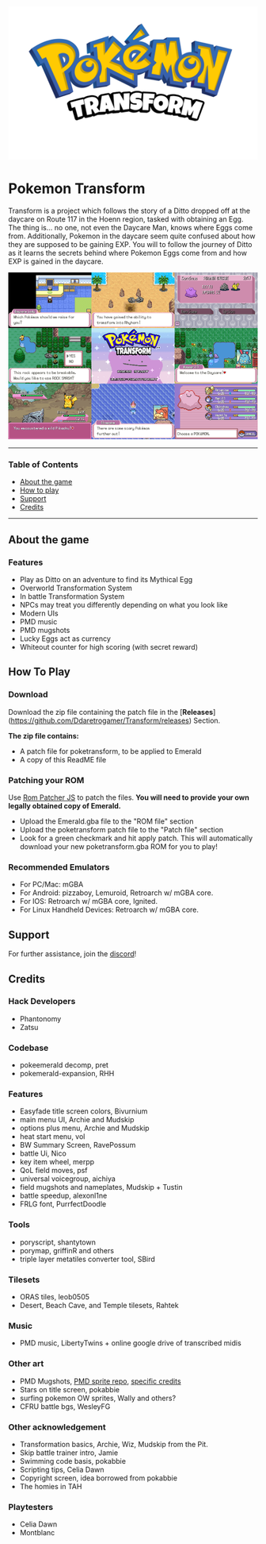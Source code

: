 ![Transform Logo](Transform_Logo.png)

# Pokemon Transform

Transform is a project which follows the story of a Ditto dropped off at the daycare on Route 117 in the Hoenn region, tasked with obtaining an Egg. The thing is... no one, not even the Daycare Man, knows where Eggs come from. Additionally, Pokemon in the daycare seem quite confused about how they are supposed to be gaining EXP. You will to follow the journey of Ditto as it learns the secrets behind where Pokemon Eggs come from and how EXP is gained in the daycare.

<div align="center">
<img src="Transform_Collage.png" alt="Transform Collage">
</div>

---
### Table of Contents

* [About the game](#about-the-game)
* [How to play](#how-to-play)
* [Support](#support)
* [Credits](#credits)
---

## About the game

### Features

* Play as Ditto on an adventure to find its Mythical Egg
* Overworld Transformation System
* In battle Transformation System
* NPCs may treat you differently depending on what you look like
* Modern UIs
* PMD music
* PMD mugshots
* Lucky Eggs act as currency
* Whiteout counter for high scoring (with secret reward)

## How To Play

### Download

Download the zip file containing the patch file in the \[**Releases**\](https://github.com/Ddaretrogamer/Transform/releases) Section.

**The zip file contains:**

* A patch file for poketransform, to be applied to Emerald
* A copy of this ReadME file

### Patching your ROM

Use [Rom Patcher JS](https://www.marcrobledo.com/RomPatcher.js/legacy/) to patch the files.
**You will need to provide your own legally obtained copy of Emerald.**

* Upload the Emerald.gba file to the "ROM file" section
* Upload the poketransform patch file to the "Patch file" section
* Look for a green checkmark and hit apply patch.
  This will automatically download your new poketransform.gba ROM for you to play!

### Recommended Emulators

* For PC/Mac: mGBA
* For Android: pizzaboy, Lemuroid, Retroarch w/ mGBA core.
* For IOS: Retroarch w/ mGBA core, Ignited.
* For Linux Handheld Devices: Retroarch w/ mGBA core.

## Support

For further assistance, join the [discord](https://discord.gg/5KaesJHx9e)!

## Credits

### Hack Developers

* Phantonomy
* Zatsu

### Codebase

* pokeemerald decomp, pret
* pokemerald-expansion, RHH

### Features

* Easyfade title screen colors, Bivurnium
* main menu UI, Archie and Mudskip
* options plus menu, Archie and Mudskip
* heat start menu, vol
* BW Summary Screen, RavePossum
* battle Ui, Nico
* key item wheel, merpp
* QoL field moves, psf
* universal voicegroup, aichiya
* field mugshots and nameplates, Mudskip + Tustin
* battle speedup, alexonl1ne
* FRLG font, PurrfectDoodle

### Tools

* poryscript, shantytown
* porymap, griffinR and others
* triple layer metatiles converter tool, SBird

### Tilesets

* ORAS tiles, leob0505
* Desert, Beach Cave, and Temple tilesets, Rahtek

### Music

* PMD music, LibertyTwins + online google drive of transcribed midis

### Other art

* PMD Mugshots, [PMD sprite repo](https://sprites.pmdcollab.org/), [specific credits](https://www.google.com/search?q=pmd_mugshot_credits.txt)
* Stars on title screen, pokabbie
* surfing pokemon OW sprites, Wally and others?
* CFRU battle bgs, WesleyFG

### Other acknowledgement

* Transformation basics, Archie, Wiz, Mudskip from the Pit.
* Skip battle trainer intro, Jamie
* Swimming code basis, pokabbie
* Scripting tips, Celia Dawn
* Copyright screen, idea borrowed from pokabbie
* The homies in TAH

### Playtesters

* Celia Dawn
* Montblanc
